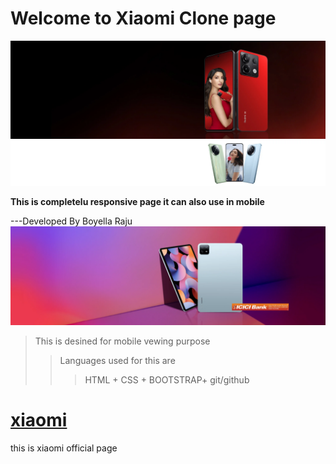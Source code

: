 # Welcome to Xiaomi Clone page
![xiaomi](./images/test-img.webp)
![xiaomi](./images/civi-14.webp)

__This is completelu responsive page it can also use in mobile__

---Developed By Boyella Raju
![xiaomi](./images/pad-image.webp)

>This is desined for mobile vewing purpose
>>Languages used for this are
>>>HTML + CSS + BOOTSTRAP+ git/github

# [xiaomi](https://www.xiaomi.com)

this is xiaomi official page 

